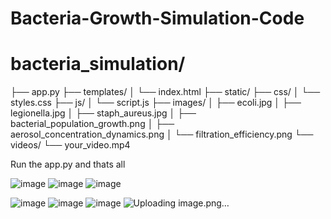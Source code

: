 # Bacteria-Growth-Simulation-Code

# bacteria_simulation/
 ├── app.py
 ├── templates/
 │   └── index.html
 ├── static/
     ├── css/
     │   └── styles.css
     ├── js/
     │   └── script.js
     ├── images/
     │   ├── ecoli.jpg
     │   ├── legionella.jpg
     │   ├── staph_aureus.jpg
     │   ├── bacterial_population_growth.png
     │   ├── aerosol_concentration_dynamics.png
     │   └── filtration_efficiency.png
     └── videos/
         └── your_video.mp4

 Run the app.py and thats all
 
![image](https://github.com/user-attachments/assets/dcd6f9bb-64c8-40d1-8af2-4e8f189eced0)
![image](https://github.com/user-attachments/assets/fbac9c41-c2e8-4f25-b68c-e71ab0c3020b)
![image](https://github.com/user-attachments/assets/1fe0d64b-a7b4-4422-a2a2-17865c157e77)

![image](https://github.com/user-attachments/assets/b7e0c3fd-a7f9-430b-8cba-ba357de11f7b)
![image](https://github.com/user-attachments/assets/647f97ab-7bc7-4688-bc77-52e89f203da2)
![image](https://github.com/user-attachments/assets/0bcb3af9-f43a-4fc6-9a93-8c65c46c3bd0)
![Uploading image.png…]()
